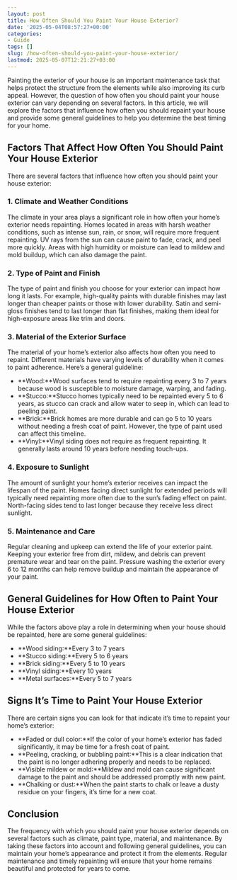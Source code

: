 ```yaml
---
layout: post
title: How Often Should You Paint Your House Exterior?
date: '2025-05-04T08:57:27+00:00'
categories:
- Guide
tags: []
slug: /how-often-should-you-paint-your-house-exterior/
lastmod: 2025-05-07T12:21:27+03:00
---
```


Painting the exterior of your house is an important maintenance task that helps protect the structure from the elements while also improving its curb appeal. However, the question of how often you should paint your house exterior can vary depending on several factors. In this article, we will explore the factors that influence how often you should repaint your house and provide some general guidelines to help you determine the best timing for your home.
## Factors That Affect How Often You Should Paint Your House Exterior
There are several factors that influence how often you should paint your house exterior:
### 1. Climate and Weather Conditions
The climate in your area plays a significant role in how often your home’s exterior needs repainting. Homes located in areas with harsh weather conditions, such as intense sun, rain, or snow, will require more frequent repainting. UV rays from the sun can cause paint to fade, crack, and peel more quickly. Areas with high humidity or moisture can lead to mildew and mold buildup, which can also damage the paint.
### 2. Type of Paint and Finish
The type of paint and finish you choose for your exterior can impact how long it lasts. For example, high-quality paints with durable finishes may last longer than cheaper paints or those with lower durability. Satin and semi-gloss finishes tend to last longer than flat finishes, making them ideal for high-exposure areas like trim and doors.
### 3. Material of the Exterior Surface
The material of your home’s exterior also affects how often you need to repaint. Different materials have varying levels of durability when it comes to paint adherence. Here’s a general guideline:
- **Wood:**Wood surfaces tend to require repainting every 3 to 7 years because wood is susceptible to moisture damage, warping, and fading.
- **Stucco:**Stucco homes typically need to be repainted every 5 to 6 years, as stucco can crack and allow water to seep in, which can lead to peeling paint.
- **Brick:**Brick homes are more durable and can go 5 to 10 years without needing a fresh coat of paint. However, the type of paint used can affect this timeline.
- **Vinyl:**Vinyl siding does not require as frequent repainting. It generally lasts around 10 years before needing touch-ups.
### 4. Exposure to Sunlight
The amount of sunlight your home’s exterior receives can impact the lifespan of the paint. Homes facing direct sunlight for extended periods will typically need repainting more often due to the sun’s fading effect on paint. North-facing sides tend to last longer because they receive less direct sunlight.
### 5. Maintenance and Care
Regular cleaning and upkeep can extend the life of your exterior paint. Keeping your exterior free from dirt, mildew, and debris can prevent premature wear and tear on the paint. Pressure washing the exterior every 6 to 12 months can help remove buildup and maintain the appearance of your paint.
## General Guidelines for How Often to Paint Your House Exterior
While the factors above play a role in determining when your house should be repainted, here are some general guidelines:
- **Wood siding:**Every 3 to 7 years
- **Stucco siding:**Every 5 to 6 years
- **Brick siding:**Every 5 to 10 years
- **Vinyl siding:**Every 10 years
- **Metal surfaces:**Every 5 to 7 years
## Signs It’s Time to Paint Your House Exterior
There are certain signs you can look for that indicate it’s time to repaint your home’s exterior:
- **Faded or dull color:**If the color of your home’s exterior has faded significantly, it may be time for a fresh coat of paint.
- **Peeling, cracking, or bubbling paint:**This is a clear indication that the paint is no longer adhering properly and needs to be replaced.
- **Visible mildew or mold:**Mildew and mold can cause significant damage to the paint and should be addressed promptly with new paint.
- **Chalking or dust:**When the paint starts to chalk or leave a dusty residue on your fingers, it’s time for a new coat.
## Conclusion
The frequency with which you should paint your house exterior depends on several factors such as climate, paint type, material, and maintenance. By taking these factors into account and following general guidelines, you can maintain your home’s appearance and protect it from the elements. Regular maintenance and timely repainting will ensure that your home remains beautiful and protected for years to come.
